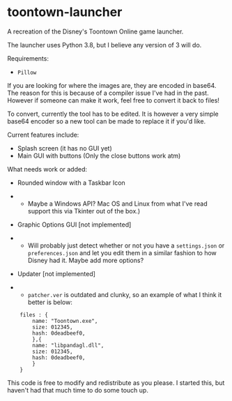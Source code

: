 # toontown-launcher
 A recreation of the Disney's Toontown Online game launcher.

The launcher uses Python 3.8, but I believe any version of 3 will do.

Requirements:
- `Pillow`


If you are looking for where the images are, they are encoded in base64.
The reason for this is because of a compiler issue I've had in the past.
However if someone can make it work, feel free to convert it back to files!

To convert, currently the tool has to be edited.
It is however a very simple base64 encoder so a new tool can be made to replace it if you'd like.

Current features include:
- Splash screen (it has no GUI yet)
- Main GUI with buttons (Only the close buttons work atm)

What needs work or added:
- Rounded window with a Taskbar Icon
- - Maybe a Windows API? Mac OS and Linux from what I've read support this via Tkinter out of the box.)

- Graphic Options GUI [not implemented]
- - Will probably just detect whether or not you have a `settings.json` or `preferences.json` and let you edit them in a similar fashion to how Disney had it. Maybe add more options?

- Updater [not implemented]
- - `patcher.ver` is outdated and clunky, so an example of what I think it better is below:
```{
    files : {
        name: "Toontown.exe",
        size: 012345,
        hash: 0deadbeef0,
        },{
        name: "libpandagl.dll",
        size: 012345,
        hash: 0deadbeef0,
        }
    }
```

This code is free to modify and redistribute as you please.
I started this, but haven't had that much time to do some touch up.